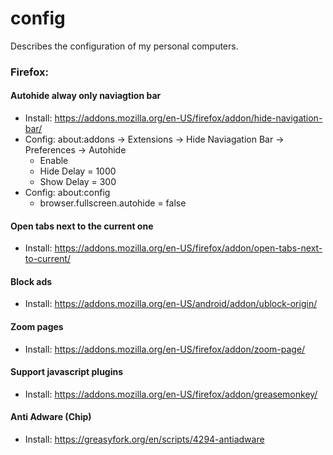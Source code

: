 # config
Describes the configuration of my personal computers.

### Firefox:
#### Autohide alway only naviagtion bar
- Install: https://addons.mozilla.org/en-US/firefox/addon/hide-navigation-bar/
- Config: about:addons -> Extensions -> Hide Naviagation Bar -> Preferences -> Autohide
  - Enable
  - Hide Delay = 1000
  - Show Delay = 300
- Config: about:config
  - browser.fullscreen.autohide = false
  
#### Open tabs next to the current one
- Install: https://addons.mozilla.org/en-US/firefox/addon/open-tabs-next-to-current/

#### Block ads
- Install: https://addons.mozilla.org/en-US/android/addon/ublock-origin/

#### Zoom pages
- Install: https://addons.mozilla.org/en-US/firefox/addon/zoom-page/

#### Support javascript plugins
- Install: https://addons.mozilla.org/en-US/firefox/addon/greasemonkey/

#### Anti Adware (Chip)
- Install: https://greasyfork.org/en/scripts/4294-antiadware


